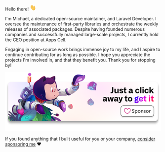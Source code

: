 Hello there! <img src="https://raw.githubusercontent.com/ABSphreak/ABSphreak/master/gifs/Hi.gif" width="20px" height="20px"> 

I'm Michael, a dedicated open-source maintainer, and Laravel Developer. I oversee the maintenance of first-party libraries and orchestrate the weekly releases of associated packages. Despite having founded numerous companies and successfully managed large-scale projects, I currently hold the CEO position at Apps Cell.

Engaging in open-source work brings immense joy to my life, and I aspire to continue contributing for as long as possible. I hope you appreciate the projects I'm involved in, and that they benefit you. Thank you for stopping by!

[![Image for sponsor](./.assets/sponsors.png)](https://github.com/sponsors/michaelnabil230)

If you found anything that I built useful for you or your company, [consider sponsoring me](https://github.com/sponsors/michaelnabil230) ❤️
